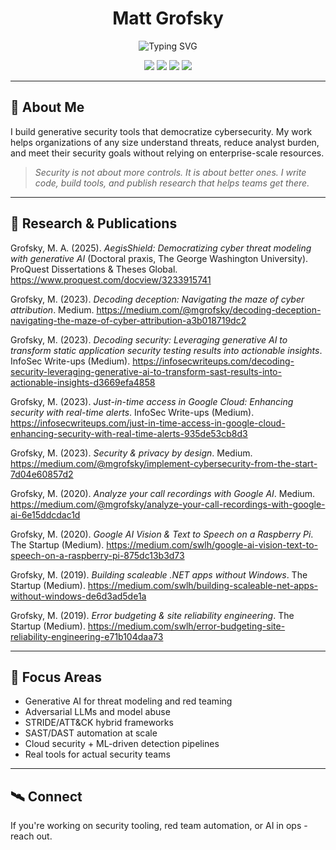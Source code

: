 <!-- GitHub Profile README for Matt Grofsky -->

<h1 align="center">Matt Grofsky</h1>

<p align="center">
  <img src="https://readme-typing-svg.demolab.com?font=IBM+Plex+Mono&weight=500&size=22&duration=3500&pause=1000&color=F7F7F7&center=true&vCenter=true&width=600&lines=CTO+%7C+D.Eng+(Cybersecurity);Builder+of+Generative+Security+Tools;AI+%2B+Security+Automation;Threat+Modeling+with+LLMs;Transforming+SAST+Findings+into+Insights;AI-Driven+Red+Teaming+Workflows;Simplifying+STRIDE+and+ATT%26CK;Detecting+Cloud+Misconfigurations+at+Scale;Real-Time+Access+Control+in+GCP;From+LLM+Abuse+to+Defenses;Decoding+Deception+in+Cyber+Attribution" alt="Typing SVG" />
</p>

<p align="center">
  <a href="https://www.linkedin.com/in/mattgrofsky/"><img src="https://img.shields.io/badge/LinkedIn-%230077B5.svg?style=for-the-badge&logo=linkedin&logoColor=white" /></a>
  <a href="https://bsky.app/profile/codemunkee.bsky.social"><img src="https://img.shields.io/badge/Bluesky-1d1d1d.svg?style=for-the-badge" /></a>
  <a href="https://medium.com/@mgrofsky"><img src="https://img.shields.io/badge/Medium-%2312100E.svg?style=for-the-badge&logo=medium&logoColor=white" /></a>
  <a href="https://www.reddit.com/user/code_munkee/"><img src="https://img.shields.io/badge/Reddit-%23FF4500.svg?style=for-the-badge&logo=reddit&logoColor=white" /></a>
</p>

---

## 🧠 About Me

I build generative security tools that democratize cybersecurity. My work helps organizations of any size understand threats, reduce analyst burden, and meet their security goals without relying on enterprise-scale resources.

> _Security is not about more controls. It is about better ones. I write code, build tools, and publish research that helps teams get there._

---

## 📖 Research & Publications

Grofsky, M. A. (2025). *AegisShield: Democratizing cyber threat modeling with generative AI* (Doctoral praxis, The George Washington University). ProQuest Dissertations & Theses Global. https://www.proquest.com/docview/3233915741

Grofsky, M. (2023). *Decoding deception: Navigating the maze of cyber attribution*. Medium. https://medium.com/@mgrofsky/decoding-deception-navigating-the-maze-of-cyber-attribution-a3b018719dc2

Grofsky, M. (2023). *Decoding security: Leveraging generative AI to transform static application security testing results into actionable insights*. InfoSec Write-ups (Medium). https://infosecwriteups.com/decoding-security-leveraging-generative-ai-to-transform-sast-results-into-actionable-insights-d3669efa4858

Grofsky, M. (2023). *Just-in-time access in Google Cloud: Enhancing security with real-time alerts*. InfoSec Write-ups (Medium). https://infosecwriteups.com/just-in-time-access-in-google-cloud-enhancing-security-with-real-time-alerts-935de53cb8d3

Grofsky, M. (2023). *Security & privacy by design*. Medium. https://medium.com/@mgrofsky/implement-cybersecurity-from-the-start-7d04e60857d2

Grofsky, M. (2020). *Analyze your call recordings with Google AI*. Medium. https://medium.com/@mgrofsky/analyze-your-call-recordings-with-google-ai-6e15ddcdac1d

Grofsky, M. (2020). *Google AI Vision & Text to Speech on a Raspberry Pi*. The Startup (Medium). https://medium.com/swlh/google-ai-vision-text-to-speech-on-a-raspberry-pi-875dc13b3d73

Grofsky, M. (2019). *Building scaleable .NET apps without Windows*. The Startup (Medium). https://medium.com/swlh/building-scaleable-net-apps-without-windows-de6d3ad5de1a

Grofsky, M. (2019). *Error budgeting & site reliability engineering*. The Startup (Medium). https://medium.com/swlh/error-budgeting-site-reliability-engineering-e71b104daa73

---

## 🔬 Focus Areas

- Generative AI for threat modeling and red teaming  
- Adversarial LLMs and model abuse  
- STRIDE/ATT&CK hybrid frameworks  
- SAST/DAST automation at scale  
- Cloud security + ML-driven detection pipelines  
- Real tools for actual security teams  

---

## 🛰️ Connect

If you're working on security tooling, red team automation, or AI in ops - reach out.
